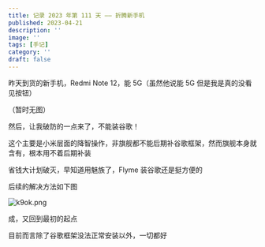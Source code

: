 ```yaml
---
title: 记录 2023 年第 111 天 —— 折腾新手机
published: 2023-04-21
description: ''
image: ''
tags: [手记]
category: ''
draft: false 
---
```

昨天到货的新手机，Redmi Note 12，能 5G（虽然他说能 5G 但是我是真的没看见按钮）

（暂时无图）

然后，让我破防的一点来了，不能装谷歌！

这个主要是小米层面的降智操作，非旗舰都不能后期补谷歌框架，然而旗舰本身就含有，根本用不着后期补装

省钱大计划破灭，早知道用魅族了，Flyme 装谷歌还是挺方便的

后续的解决方法如下图

![k9ok.png](https://img.1r2.cc/images/k9ok.png)

成，又回到最初的起点

目前而言除了谷歌框架没法正常安装以外，一切都好